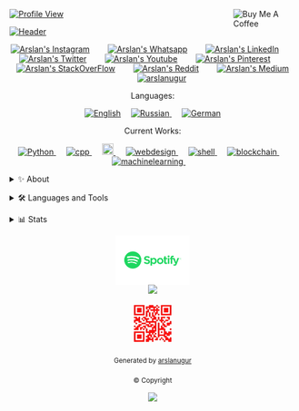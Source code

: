 <!-- <h2 align="center"> <b> Hi! </b> <img src="https://github.com/arslanugur/arslanugur/blob/arslan/wave.gif" width="35px"> </h2> -->
<!-- 
https://zzetao.github.io/awesome-github-profile/ 
[![Open Source Love](https://badges.frapsoft.com/os/v1/open-source.svg?v=102)](https://github.com/ellerbrock/open-source-badge/)
-->

<p align="left">
<a href="https://visitor-badge.laobi.icu/badge?page_id=arslanugur.visitor-badge&title=Profile View">
  <img src="https://visitor-badge.laobi.icu/badge?page_id=arslanugur.visitor-badge&title=Visitors" alt="Profile View" width="90">
</a>
<a href="https://www.buymeacoffee.com/arslanugur" target="_blank">
  <img align="right" src="https://cdn.buymeacoffee.com/buttons/v2/default-yellow.png" alt="Buy Me A Coffee" width="110" >
</a>
</p>

[![Header](https://github.com/arslanugur/arslanugur/blob/arslan/readme_header.gif)](https://www.linkedin.com/in/-ugurarslan-/)
<!-- LOGOS: 
    https://www.logo.wine/ fiver, freelancer, upwork, discord 
    https://github.com/arslanugur/arslanugur/blob/arslan/icons/Pinterest-Logo.svg

-->
<p align="center">
    <a href="https://instagram.com/englishturkish101">
        <img src="https://www.svgrepo.com/show/452229/instagram-1.svg" alt="Arslan's Instagram" width="30" height="30"/></a>&emsp;&emsp;
    <a href="https://chat.whatsapp.com/Bdek4AunrnCHzZrJOyyaUT" target="_blank">
        <img src="https://www.svgrepo.com/show/452133/whatsapp.svg" alt="Arslan's Whatsapp" width="30" height="30"/></a>&emsp;&emsp;
    <a href="https://www.linkedin.com/in/-ugurarslan-/" target="_blank">
        <img src="https://www.svgrepo.com/show/354000/linkedin-icon.svg" alt="Arslan's LinkedIn" width="30" height="30"/></a>&emsp;&emsp;
    <a href="https://twitter.com/arslanuguur" target="_blank">
        <img src="https://www.svgrepo.com/show/475689/twitter-color.svg" alt="Arslan's Twitter" width="30" height="30"/></a>&emsp;&emsp;
    <a href="https://www.youtube.com/channel/UChXfUMbl4e5aR0dY5zITLoQ" target="_blank">
        <img src="https://www.svgrepo.com/show/354592/youtube-icon.svg" alt="Arslan's Youtube" width="30" height="30"/></a>&emsp;&emsp;
    <a href="https://tr.pinterest.com/arslanuguur/_saved/" target="_blank">
        <img src="https://www.svgrepo.com/show/452089/pinterest-1.svg" alt="Arslan's Pinterest" width="30" height="30"/></a>&emsp;&emsp;
    <a href="https://stackoverflow.com/users/10667473" target="_blank">
        <img src="https://www.svgrepo.com/show/354386/stackoverflow-icon.svg" alt="Arslan's StackOverFlow" width="30" height="30"/></a>&emsp;&emsp;
    <a href="https://www.reddit.com/user/arslanugr/" target="_blank">
        <img src="https://www.svgrepo.com/show/452094/reddit.svg" alt="Arslan's Reddit" width="30" height="30" /></a>&emsp;&emsp;
    <a href="https://medium.com/@arslanugur" target="_blank">
        <img src="https://www.svgrepo.com/show/349449/medium.svg" alt="Arslan's Medium" width="30" height="30" /></a>&emsp;&emsp;
    <a href="https://dev.to/arslanugur" target="_blank">
        <img src="https://www.svgrepo.com/show/349334/dev-to.svg" alt="arslanugur" width="30" height="30"/></a>
</p>

<!--
<p align="center">
    Visitor Register:  
</p>
<p align="center">
  <label>First Name: </label> <input type="text"/><br>
  <label>Last Name: </label> <input type="text"/><br>
  <input type="submit"/>
</p>
-->

<!--
<p align="center">
  <a class="header-badge" target="_blank" href="https://www.linkedin.com/in/-ugurarslan-/">
  <img src="https://img.shields.io/badge/style--5eba00.svg?label=LinkedIn&logo=linkedin&style=social">
  </a>
</p>
<p align="center">
  <a class="header-badge" target="_blank" href="https://twitter.com/arslanuguur">
  <img alt="Twitter Follow" src="https://img.shields.io/twitter/follow/arslanuguur?style=social">
  </a>
</p>
-->
<p align="center">
    Languages:  
</p>
<p align="center">
    <a href="https://github.com/arslanugur/projects/tree/master/English%20101" target="_blank"> <img src="https://api.iconify.design/emojione:flag-for-united-kingdom.svg" alt="English" width="20px" /></a>&emsp;
    <a href="https://github.com/arslanugur/projects/tree/master/Russian%20101" target="_blank"> <img src="https://api.iconify.design/emojione:flag-for-russia.svg" alt="Russian" width="20" height="20"/> </a>&emsp;
    <a href="https://github.com/arslanugur/projects/tree/master/German%20101" target="_blank"> <img src="https://api.iconify.design/emojione:flag-for-germany.svg" alt="German" width="20px" /></a>
</p>

<p align="center">
    Current Works:  
</p>
<p align="center">
    <a href="https://github.com/arslanugur/py" target="_blank"> 
      <img src="https://api.iconify.design/logos:python.svg" alt="Python" width="20" height="20"/> </a>&emsp;
    <a href="https://github.com/arslanugur/cpp" target="_blank"> 
      <img src="https://api.iconify.design/logos:c-plusplus.svg" alt="cpp" width="20" height="20"/> </a>&emsp;
    <a href="https://github.com/arslanugur/js" target="_blank"> 
      <img src="https://api.iconify.design/logos:javascript.svg" width="20" height="20"/> </a>&emsp;
    <a href="https://github.com/arslanugur/projects/tree/master/Web%20Design" target="_blank">
      <img src="https://api.iconify.design/logos:webplatform.svg" alt="webdesign" width="20" height="20"/> </a>&emsp;
    <a href="https://github.com/arslanugur/shell" target="_blank"> 
      <img src="https://api.iconify.design/logos:linux-tux.svg" alt="shell" width="20" height="20"/> </a>&emsp;  
    <a href="https://github.com/arslanugur/projects/tree/master/Blockchain" target="_blank">
      <img src="https://api.iconify.design/logos:bitcoin.svg" alt="blockchain" width="20" height="20"/> </a>&emsp;
    <a href="https://github.com/arslanugur/py/tree/master/Machine%20Learning" target="_blank"> 
      <img src="https://api.iconify.design/emojione:robot-face.svg" alt="machinelearning" width="20" height="20"/> </a>&emsp;
</p>

<!--About-->
<p align="left">
<details>
 <summary> ✨ About </summary>

```yaml
      name: "Uğur Arslan"
  location: İstanbul, Turkey
 education: ["English Literature", "Management Information Systems"]  
occupation: {"English Teacher", "Software Developer"}
```
```python
#!/usr/bin/python
# -*- coding: utf-8 -*-

class SoftwareEngineer:

    def __init__(self):
        self.name = "Arslan"
        self.role = "Software Engineer"
        self.language_spoken = ["en_UK"]

    def say_hi(self):
        print("Thanks for dropping by, hope you find some of my work interesting.")


me = SoftwareEngineer()
me.say_hi()
```  

</details> </p>


    
<!--Languages and Tools https://iconify.design/ -->  
<details>
  <summary> 🛠️ Languages and Tools </summary> <br/>
  <!--
  <p align="center">
<a href="https://github.com/arslanugur">
    <img width="50%" src="https://github.com/arslanugur/arslanugur/blob/arslan/gifs/Develop.gif" /> </a>   
</p> -->  
<p align="center">
      <a href="https://www.cprogramming.com/" target="_blank"> <img src="https://api.iconify.design/logos:c.svg" alt="c" width="40" height="40"/> </a>
      <a href="https://www.w3schools.com/cpp/" target="_blank"> <img src="https://api.iconify.design/logos:c-plusplus.svg" alt="cplusplus" width="40" height="40"/> </a>
      <a href="https://dotnet.microsoft.com/en-us/learn/csharp" target="_blank"> <img src="https://www.svgrepo.com/show/353622/c-sharp.svg" alt="csharp" width="40" height="40"/> </a>
      <a href="https://www.java.com" target="_blank"> <img src="https://api.iconify.design/logos:java.svg" alt="java" width="40" height="40"/> </a>
      <a href="https://spring.io/" target="_blank"> <img src="https://www.vectorlogo.zone/logos/springio/springio-icon.svg" alt="spring" width="40" height="40"/> </a>
      <a href="https://www.python.org" target="_blank"> <img src="https://api.iconify.design/logos:python.svg" alt="python" width="40" height="40"/> </a>
      <a href="https://www.djangoproject.com/" target="_blank"> <img src="https://api.iconify.design/logos:django-icon.svg" alt="django" width="40" height="40"/> </a>
      <a href="https://flask.palletsprojects.com/" target="_blank"> <img src="https://api.iconify.design/logos:flask.svg" alt="flask" width="40" height="40"/> </a>
      <a href="https://www.w3.org/html/" target="_blank"> <img src="https://api.iconify.design/vscode-icons:file-type-html.svg" alt="html5" width="40" height="40"/> </a> 
      <a href="https://www.w3schools.com/css/" target="_blank"> <img src="https://api.iconify.design/vscode-icons:file-type-css.svg" alt="css3" width="40" height="40"/> </a>
      <a href="https://developer.mozilla.org/en-US/docs/Web/JavaScript" target="_blank"> <img src="https://api.iconify.design/logos:javascript.svg" width="40" height="40"/> </a>
      <a href="https://reactjs.org/" target="_blank"> <img src="https://api.iconify.design/logos:react.svg" alt="react" width="40" height="40"/> </a>
      <a href="https://vuejs.org/" target="_blank"> <img src="https://api.iconify.design/logos:vue.svg" alt="vuejs" width="40" height="40"/> </a>
      <a href="https://angular.io" target="_blank"> <img src="https://api.iconify.design/logos:angular-icon.svg" alt="angular" width="40" height="40"/> </a>
      <a href="https://svelte.dev" target="_blank"> <img src="https://api.iconify.design/logos:svelte-icon.svg" alt="svelte" width="40" height="40"/> </a>
      <a href="https://nodejs.org" target="_blank"> <img src="https://api.iconify.design/logos:nodejs.svg" alt="nodejs" width="40" height="40"/> </a>
      <a href="https://expressjs.com" target="_blank"> <img src="https://raw.githubusercontent.com/devicons/devicon/master/icons/express/express-original-wordmark.svg" alt="express" width="40" height="40"/> </a>
      <a href="https://getbootstrap.com" target="_blank"> <img src="https://api.iconify.design/logos:bootstrap.svg" alt="bootstrap" width="40" height="40"/> </a>
      <a href="https://www.figma.com/" target="_blank"> <img src="https://api.iconify.design/logos:figma.svg" alt="figma" width="40" height="40"/> </a>
      <a href="https://tailwindcss.com/" target="_blank"> <img src="https://api.iconify.design/logos:tailwindcss-icon.svg" alt="css3" width="40" height="40"/> </a>
      <a href="https://sass-lang.com" target="_blank"> <img src="https://api.iconify.design/logos:sass.svg" alt="sass" width="40" height="40"/> </a>
      <a href="https://lesscss.org/" target="_blank"> <img src="https://api.iconify.design/logos:less.svg" alt="less" width="40" height="40"/> </a>
      <a href="https://emberjs.com/" target="_blank"> <img src="https://api.iconify.design/vscode-icons:file-type-ember.svg" alt="ember" width="40" height="40"/> </a>
      <a href="https://www.meteor.com/" target="_blank"> <img src="https://api.iconify.design/logos:meteor-icon.svg" alt="meteor" width="40" height="40"/> </a>
      <a href="https://backbonejs.org" target="_blank"> <img src="https://api.iconify.design/logos:backbone-icon.svg" alt="backbone" width="40" height="40"/> </a>
      <a href="https://redux.js.org" target="_blank"> <img src="https://api.iconify.design/logos:redux.svg" alt="redux" width="40" height="40"/> </a> 
      <a href="https://www.php.net" target="_blank"> <img src="https://api.iconify.design/vscode-icons:file-type-php.svg" alt="php" width="40" height="40"/> </a> 
      <a href="https://www.laravel.com" target="_blank"> <img src="https://api.iconify.design/logos:laravel.svg" alt="laravel" width="40" height="40"/> </a> 
      <a href="https://www.npmjs.com/" target="_blank"> <img src="https://api.iconify.design/logos:npm.svg" alt="npm" width="40" height="40"/> </a>
      <a href="https://yarnpkg.com/" target="_blank"> <img src="https://api.iconify.design/logos:yarn.svg" alt="yarn" width="40" height="40"/> </a>
      <a href="https://jquery.com/" target="_blank"> <img src="https://api.iconify.design/logos:jquery-mobile.svg" alt="jquery" width="40" height="40"/> </a>
      <a href="https://rubyonrails.org/" target="_blank"> <img src="https://api.iconify.design/vscode-icons:file-type-ruby.svg" alt="ruby" width="40" height="40"/> </a>
      <a href="https://jekyllrb.com/" target="_blank"> <img src="https://www.vectorlogo.zone/logos/jekyllrb/jekyllrb-icon.svg" alt="jekyll" width="40" height="40"/> </a> 
      <a href="https://scala.epfl.ch/" target="_blank"> <img src="https://api.iconify.design/logos:scala.svg" alt="scala" width="40" height="40"/> </a>
      <a href="https://www.r-project.org/" target="_blank"> <img src="https://api.iconify.design/logos:r-lang.svg" alt="figma" width="40" height="40"/> </a>
      <a href="https://www.mathworks.com/products/matlab.html" target="_blank"> <img src="https://api.iconify.design/vscode-icons:file-type-matlab.svg" alt="matlab" width="40" height="40"/> </a>
      <a href="https://kotlinlang.org" target="_blank"> <img src="https://api.iconify.design/vscode-icons:file-type-kotlin.svg" alt="kotlin" width="40" height="40"/> </a>
      <a href="https://www.swift.org/" target="_blank"> <img src="https://api.iconify.design/vscode-icons:file-type-swift.svg" alt="swift" width="40" height="40"/> </a>
      <a href="https://dart.dev" target="_blank"> <img src="https://api.iconify.design/logos:dart.svg" alt="dart" width="40" height="40"/> </a>
      <a href="https://flutter.dev" target="_blank"> <img src="https://api.iconify.design/vscode-icons:file-type-flutter.svg" alt="flutter" width="40" height="40"/> </a>
      <a href="https://golang.org" target="_blank"> <img src="https://api.iconify.design/logos:go.svg" alt="go" width="40" height="40"/> </a>
      <a href="https://www.rust-lang.org/" target="_blank"> <img src="https://api.iconify.design/vscode-icons:file-type-rust.svg" alt="rust" width="40" height="40"/> </a>
      <a href="https://www.typescriptlang.org/" target="_blank"> <img src="https://api.iconify.design/logos-typescript-icon.svg" alt="typescript" width="40" height="40"/> </a>
      <a href="https://julialang.org/" target="_blank"> <img src="https://api.iconify.design/vscode-icons:file-type-julia2.svg" alt="julia" width="40" height="40"/> </a>
      <a href="https://aurelia.io/" target="_blank"> <img src="https://api.iconify.design/vscode-icons:file-type-aurelia.svg" alt="aurelia" width="40" height="40"/> </a>
      <a href="https://www.sas.com/en_us/home.html" target="_blank"> <img src="https://api.iconify.design/vscode-icons:file-type-sas.svg" alt="sas" width="40" height="40"/> </a>
      <a href="https://developer.android.com" target="_blank"> <img src="https://api.iconify.design/flat-color-icons:android-os.svg" alt="android" width="40" height="40"/> </a>
      <a href="https://hexo.io/" target="_blank"> <img src="https://api.iconify.design/logos:hexo.svg" alt="hexo" width="40" height="40"/> </a>
      <a href="https://www.linux.org/" target="_blank"> <img src="https://api.iconify.design/logos:linux-tux.svg" alt="linux" width="40" height="40"/> </a>
      <a href="https://ubuntu.com/" target="_blank"> <img src="https://api.iconify.design/logos:ubuntu.svg" alt="linux" width="40" height="40"/> </a>
      <a href="https://www.kali.org" target="_blank"> <img src="https://api.iconify.design/simple-icons:kalilinux.svg" style=color:#0492C2 alt="linux" width="45" height="45"/> </a>
      <a href="https://www.apache.org/" target="_blank"> <img src="https://api.iconify.design/logos:apache.svg" alt="apache" width="40" height="40"/> </a> 
      <a href="https://cloud.google.com" target="_blank"> <img src="https://api.iconify.design/logos:google-cloud.svg" alt="gcp" width="40" height="40"/> </a>
      <a href="https://aws.amazon.com" target="_blank"> <img src="https://api.iconify.design/logos:aws.svg" alt="aws" width="40" height="40"/> </a> 
      <a href="https://azure.microsoft.com/en-in/" target="_blank"> <img src="https://api.iconify.design/logos:microsoft-azure.svg" alt="azure" width="40" height="40"/> </a>
      <a href="https://heroku.com" target="_blank"> <img src="https://www.vectorlogo.zone/logos/heroku/heroku-icon.svg" alt="heroku" width="40" height="40"/> </a>
      <a href="https://git-scm.com/" target="_blank"> <img src="https://api.iconify.design/logos:git-icon.svg" alt="git" width="40" height="40"/> </a> 
      <a href="https://www.gnu.org/software/bash/" target="_blank"> <img src="https://api.iconify.design/logos:bash-icon.svg" alt="bash" width="40" height="40"/> </a>
      <a href="https://circleci.com" target="_blank"> <img src="https://api.iconify.design/vscode-icons:file-type-circleci.svg" alt="circleci" width="40" height="40"/> </a> 
      <a href="https://cordova.apache.org/" target="_blank"> <img src="https://www.vectorlogo.zone/logos/apache_cordova/apache_cordova-icon.svg" alt="apachecordova" width="40" height="40"/> </a>
      <a href="https://www.cypress.io" target="_blank"> <img src="https://api.iconify.design/logos:cypress.svg" alt="cypress" width="40" height="40"/> </a>
      <a href="https://www.docker.com/" target="_blank"> <img src="https://api.iconify.design/vscode-icons:file-type-docker2.svg" alt="docker" width="40" height="40"/> </a>
      <a href="https://kubernetes.io" target="_blank"> <img src="https://api.iconify.design/logos:kubernetes.svg" alt="kubernetes" width="40" height="40"/> </a>
      <a href="https://www.nginx.com" target="_blank"> <img src="https://api.iconify.design/logos:nginx.svg" alt="nginx" width="40" height="40"/> </a>
      <a href="https://www.lighttpd.net/" target="_blank"> <img src="https://api.iconify.design/logos:lighttpd.svg" alt="lighttpd" width="40" height="40"/> </a> 
      <a href="https://www.gatsbyjs.com/" target="_blank"> <img src="https://www.vectorlogo.zone/logos/gatsbyjs/gatsbyjs-icon.svg" alt="gatsby" width="40" height="40"/> </a>
      <a href="https://grafana.com" target="_blank"> <img src="https://www.vectorlogo.zone/logos/grafana/grafana-icon.svg" alt="grafana" width="40" height="40"/> </a> 
      <a href="https://graphql.org" target="_blank"> <img src="https://www.vectorlogo.zone/logos/graphql/graphql-icon.svg" alt="graphql" width="40" height="40"/> </a> 
      <a href="https://gohugo.io/" target="_blank"> <img src="https://api.iconify.design/logos-hugo.svg" alt="hugo" width="40" height="40"/> </a> 
      <a href="https://jasmine.github.io/" target="_blank"> <img src="https://www.vectorlogo.zone/logos/jasmine/jasmine-icon.svg" alt="jasmine" width="40" height="40"/> </a> 
      <a href="https://www.jenkins.io" target="_blank"> <img src="https://www.vectorlogo.zone/logos/jenkins/jenkins-icon.svg" alt="jenkins" width="40" height="40"/> </a> 
      <a href="https://jestjs.io" target="_blank"> <img src="https://api.iconify.design/logos:jest.svg" alt="jest" width="40" height="40"/> </a> 
      <a href="https://karma-runner.github.io/latest/index.html" target="_blank"> <img src="https://api.iconify.design/logos:karma.svg" alt="karma" width="40" height="40"/> </a> 
      <a href="https://www.elastic.co/kibana" target="_blank"> <img src="https://api.iconify.design/logos:kibana.svg" alt="kibana" width="40" height="40"/> </a> 
      <a href="https://mochajs.org" target="_blank"> <img src="https://api.iconify.design/logos:mocha.svg" alt="mocha" width="40" height="40"/> </a>
      <a href="https://www.w3schools.com/sql/default.asp" target="_blank"> <img src="https://api.iconify.design/vscode-icons:file-type-plsql.svg" width="40" height="40"/> </a>
      <a href="https://www.microsoft.com/en-us/sql-server" target="_blank"> <img src="https://www.svgrepo.com/show/303229/microsoft-sql-server-logo.svg" width="50" height="50"/> </a>
      <a href="https://www.mysql.com/" target="_blank"> <img src="https://api.iconify.design/logos:mysql.svg" alt="mysql" width="50" height="50"/> </a>
      <a href="https://www.mongodb.com/" target="_blank"> <img src="https://api.iconify.design/vscode-icons:file-type-mongo.svg" alt="mongodb" width="50" height="50"/> </a>
      <a href="https://mariadb.org/" target="_blank"> <img src="https://api.iconify.design/logos:mariadb-icon.svg" alt="mariadb" width="40" height="40"/> </a>
      <a href="https://www.elastic.co" target="_blank"> <img src="https://www.vectorlogo.zone/logos/elastic/elastic-icon.svg" alt="elasticsearch" width="40" height="40"/> </a> 
      <a href="https://redis.io" target="_blank"> <img src="https://api.iconify.design/logos:redis.svg" alt="redis" width="40" height="40"/> </a>
      <a href="https://www.postgresql.org" target="_blank"> <img src="https://api.iconify.design/logos:postgresql.svg" alt="postgresql" width="40" height="40"/> </a>
      <a href="https://www.sqlite.org/" target="_blank"> <img src="https://www.vectorlogo.zone/logos/sqlite/sqlite-icon.svg" alt="sqlite" width="40" height="40"/> </a> 
      <a href="https://postman.com" target="_blank"> <img src="https://www.vectorlogo.zone/logos/getpostman/getpostman-icon.svg" alt="postman" width="40" height="40"/> </a> 
      <a href="https://github.com/puppeteer/puppeteer" target="_blank"> <img src="https://api.iconify.design/logos:puppeteer.svg" alt="puppeteer" width="40" height="40"/> </a> 
      <a href="https://www.selenium.dev" target="_blank"> <img src="https://api.iconify.design/logos:selenium.svg" alt="selenium" width="40" height="40"/> </a> 
      <a href="https://travis-ci.org" target="_blank"> <img src="https://www.vectorlogo.zone/logos/travis-ci/travis-ci-icon.svg" alt="travisci" width="40" height="40"/> </a> 
      <a href="https://firebase.google.com/" target="_blank"> <img src="https://www.vectorlogo.zone/logos/firebase/firebase-icon.svg" alt="firebase" width="40" height="40"/> </a>
      <a href="https://webpack.js.org/" target="_blank"> <img src="https://www.vectorlogo.zone/logos/js_webpack/js_webpack-icon.svg" alt="webpack" width="40" height="40"/> </a>
      <a href="https://gruntjs.com/" target="_blank"> <img src="https://api.iconify.design/logos:grunt.svg" alt="grunt" width="40" height="40"/> </a>
      <a href="https://hadoop.apache.org/" target="_blank"> <img src="https://api.iconify.design/logos:hadoop.svg" alt="hadoop" width="40" height="40"/> </a>
      <a href="https://spark.apache.org/" target="_blank"> <img src="https://raw.githubusercontent.com/Thomas-George-T/Thomas-George-T/master/assets/apache_spark.svg" alt="spark" width="40" height="40"/> </a>
      <a href="https://kafka.apache.org/" target="_blank"> <img src="https://api.iconify.design/logos:kafka-icon.svg" alt="kafka" width="40" height="40"/> </a>
      <a href="https://jupyter.org/" target="_blank"> <img src="https://api.iconify.design/logos:jupyter.svg" alt="jupyter" width="40" height="40"/> </a>
      <a href="https://numpy.org/" target="_blank"> <img src="https://api.iconify.design/vscode-icons:file-type-numpy.svg" alt="numpy" width="40" height="40"/> </a>
      <a href="https://matplotlib.org/" target="_blank"> <img src="https://api.iconify.design/logos:matplotlib-icon.svg" alt="matplotlib" width="40" height="40"/> </a>
      <a href="https://pytorch.org/" target="_blank"> <img src="https://api.iconify.design/logos:pytorch.svg" alt="pytorch" width="40" height="40"/> </a>
      <a href="https://scikit-learn.org/stable/index.html" target="_blank"> <img src="https://raw.githubusercontent.com/github/explore/master/topics/scikit-learn/scikit-learn.png" alt="scikit-learn" width="40" height="40"/> </a>
      <a href="https://keras.io/" target="_blank"> <img src="https://upload.wikimedia.org/wikipedia/commons/thumb/a/ae/Keras_logo.svg/240px-Keras_logo.svg.png" alt="keras" width="40" height="40"/> </a>
      <a href="https://opencv.org/" target="_blank"> <img src="https://api.iconify.design/logos:opencv.svg" alt="opencv" width="40" height="40"/> </a>
      <a href="https://www.tensorflow.org" target="_blank"> <img src="https://api.iconify.design/logos:tensorflow.svg" alt="tensorflow" width="40" height="40"/> </a>
      <a href="https://www.arduino.cc/" target="_blank"> <img src="https://api.iconify.design/vscode-icons:file-type-arduino.svg" alt="arduino" width="40" height="40"/> </a>
      <a href="https://www.raspberrypi.org/" target="_blank"> <img src="https://api.iconify.design/logos:raspberry-pi.svg" alt="raspberrypi" width="40" height="40"/> </a>
      <a href="https://ethereum.org/en/" target="_blank"> <img src="https://api.iconify.design/logos:ethereum-color.svg" alt="ethereum" width="40" height="40"/> </a>
      <a href="https://cryptozombies.io" target="_blank"> <img src="https://api.iconify.design/simple-icons:solidity.svg" alt="solidity" width="40" height="40"/> </a>
      <a href="https://metamask.io/" target="_blank"> <img src="https://api.iconify.design/logos:metamask-icon.svg" alt="metamask" width="40" height="40"/> </a>
</p> 
</details>





<!--Stats-->
<p><details>
  <summary> 📊 Stats </summary><br/>
    <p align="center">
      <img width="40%" src="https://github-readme-stats.vercel.app/api?username=arslanugur&show_icons=true&title_color=fff&icon_color=79ff97&text_color=9f9f9f&bg_color=151515" />      
      <img width="40%" src="https://github-readme-streak-stats.herokuapp.com/?user=arslanugur&show_icons=true&title_color=fff&icon_color=79ff97&text_color=9f9f9f&bg_color=151515" />  
    </p>
    <p align="center">
      <a href="https://github.com/arslanugur">
      <img width="16%" src="https://github.com/arslanugur/arslanugur/blob/arslan/gifs/redrocket.gif" /></a>
    </p>
  </details>
</p>



<!-- Spotify -->
<p align="center">
    <a href="https://open.spotify.com/playlist/4F63lVsqsa7xa9rGdLLRb4?si=TGLCuEyWTFiTKxkRnzVh9g&utm_source=copy-link">
    <img align="center" width="130px" src="https://github.com/arslanugur/arslanugur/blob/arslan/icons/Spotify-Logo.svg" />
</a><br/>
    <a href="https://spotify-github-profile.vercel.app/api/view.svg?uid=11139457861&redirect=true">
    <img src="https://spotify-github-profile.vercel.app/api/view.svg?uid=11139457861&cover_image=true&theme=novatorem&bar_color=ff0000&bar_color_cover=false">
</a></p>

<p align="center">
    <a href="https://github.com/arslanugur" target="_blank">
    <img src="https://github.com/arslanugur/arslanugur/blob/arslan/QR.jpg" alt="QR-Code" width="70" >
</a></p>


<!-- <h2>Latest Tweets</h2>
<p align="center">
    <a href="https://twitter.com/arslanuguur">
    <img src="https://github-readme-twitter.gazf.vercel.app/api?id=arslanuguur&amp;layout=wide" alt="github-readme-twitter">
</a></p>
 -->

<!--  <p align="center"> <img src="https://github-readme-stats.vercel.app/api?username=arslanugur&show_icons=true&theme=gotham" alt="arslanugur" />   -->
<!--  ![Top Langs](https://github-readme-stats.vercel.app/api/top-langs/?username=arslanugur&hide=TeX&layout=compact)  -->
<!-- https://wa.me/qr/F4CP7YCCPZCZB1 -->


<!--
<table><tr><td valign="top" width="33%">

### Frontend  
<div align="center">
    <a href="https://vuejs.org/" target="_blank"> <img src="https://api.iconify.design/logos:vue.svg" alt="vuejs" width="40" height="40"/> </a>
</div></td><td valign="top" width="33%">

### Backend  
<div align="center">
    <a href="https://www.python.org" target="_blank"> <img src="https://api.iconify.design/logos:python.svg" alt="python" width="40" height="40"/> </a>
</div></td><td valign="top" width="33%">

### DevOps  
<div align="center">  
<img style="margin: 10px" src="https://profilinator.rishav.dev/skills-assets/gnu_bash-icon.svg" alt="Bash" height="50" />  
</div></td></tr></table>  
<br/>     
-->

<p align="center"><sub>Generated by <a href="https://www.linkedin.com/in/-ugurarslan-/">arslanugur</a></sub></p>
<p align="center"><sub> &copy; Copyright </sub></p>
<!--
<p align="center"><sub>Generated by <a href="https://www.linkedin.com/in/stack-developer">arslanugur</a></sub></p>
-->

<!--END_SECTION:waka-->
<p align="center">
  <img src="https://capsule-render.vercel.app/api?type=waving&color=gradient&height=70&section=footer"/>
</p>
  
